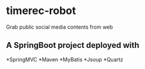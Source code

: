 # timerec-robot
Grab public social media contents from web

## A SpringBoot project deployed with 
  *SpringMVC 
  *Maven
  *MyBatis
  *Jsoup
  *Quartz
